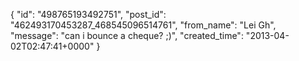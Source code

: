  {
   "id": "498765193492751",
   "post_id": "462493170453287_468545096514761",
   "from_name": "Lei Gh",
   "message": "can i bounce a cheque?  ;)",
   "created_time": "2013-04-02T02:47:41+0000"
 }
